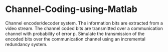 # Channel-Coding-using-Matlab
Channel encoder/decoder system. The information bits are extracted from a video stream. The channel coded bits are transmitted over a communication channel with probability of error p. Simulate the transmission of the encoded bits over the communication channel using an incremental redundancy system.
